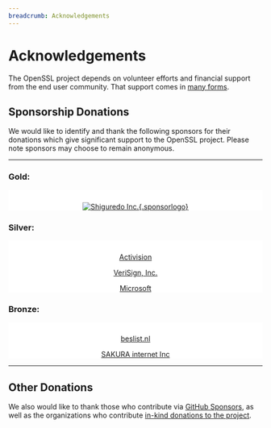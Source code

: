 ```yaml
---
breadcrumb: Acknowledgements
---
```

# Acknowledgements

The OpenSSL project depends on volunteer efforts and financial support
from the end user community. That support comes in [many
forms](donations.html).

## Sponsorship Donations

We would like to identify and thank the following sponsors for their
donations which give significant support to the OpenSSL project. Please
note sponsors may choose to remain anonymous.

------------------------------------------------------------------------

<style type="text/css">
  .sponsorlogo {
  height: 100px !important;
  width: 210px !important;
  object-fit: contain !important;
  object-position: 50% 50% !important;
  padding-left: 15px !important;
  padding-top: 0px !important;
  padding-bottom: 0px !important;
  padding-right: 15px !important;
  }
  .sponsorsection {
  background-color: #ffffff !important;
  padding-top: 10px !important;
  text-align: center !important;
  }
</style>

### Gold:

<div class="sponsorsection">

[![Shiguredo Inc.](/img/shiguredo-logo-med.png){.sponsorlogo}](https://shiguredo.jp/)

</div>

### Silver:

<div class="sponsorsection">

[Activision](https://activision.com/)

[VeriSign, Inc.](https://www.verisign.com/)

[Microsoft](https://www.microsoft.com/)

</div>

### Bronze:

<div class="sponsorsection">

[beslist.nl](https://beslist.nl/)

[SAKURA internet Inc](https://www.sakura.ad.jp/en/corporate/)

</div>

------------------------------------------------------------------------

## Other Donations

We also would like to thank those who contribute via [GitHub
Sponsors](https://github.com/sponsors/openssl), as well as the
organizations who contribute [in-kind donations to the
project](/community/thanks.html).
